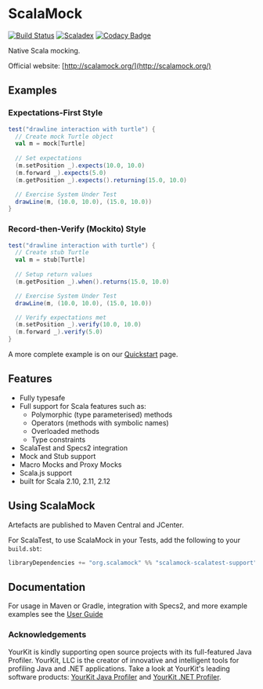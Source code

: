 # ScalaMock 
[![Build Status](https://travis-ci.org/paulbutcher/ScalaMock.svg?branch=master)](https://travis-ci.org/paulbutcher/ScalaMock) [![Scaladex](https://index.scala-lang.org/paulbutcher/scalamock/scalamock-scalatest-support/latest.svg?color=orange)](https://index.scala-lang.org/paulbutcher/scalamock) [![Codacy Badge](https://api.codacy.com/project/badge/Grade/d7250cea177b468c94bb07eb8d3366a4)](https://www.codacy.com/app/barkhorn/ScalaMock?utm_source=github.com&amp;utm_medium=referral&amp;utm_content=paulbutcher/ScalaMock&amp;utm_campaign=Badge_Grade)

Native Scala mocking.

Official website: [http://scalamock.org/](http://scalamock.org/)

## Examples

### Expectations-First Style

```scala
test("drawline interaction with turtle") {
  // Create mock Turtle object
  val m = mock[Turtle]
  
  // Set expectations
  (m.setPosition _).expects(10.0, 10.0)
  (m.forward _).expects(5.0)
  (m.getPosition _).expects().returning(15.0, 10.0)

  // Exercise System Under Test
  drawLine(m, (10.0, 10.0), (15.0, 10.0))
}
```

### Record-then-Verify (Mockito) Style

```scala
test("drawline interaction with turtle") {
  // Create stub Turtle
  val m = stub[Turtle]
  
  // Setup return values
  (m.getPosition _).when().returns(15.0, 10.0)

  // Exercise System Under Test
  drawLine(m, (10.0, 10.0), (15.0, 10.0))

  // Verify expectations met
  (m.setPosition _).verify(10.0, 10.0)
  (m.forward _).verify(5.0)
}
```

A more complete example is on our [Quickstart](http://scalamock.org/quick-start/) page.

## Features

* Fully typesafe
* Full support for Scala features such as:
  * Polymorphic (type parameterised) methods
  * Operators (methods with symbolic names)
  * Overloaded methods
  * Type constraints
* ScalaTest and Specs2 integration
* Mock and Stub support
* Macro Mocks and Proxy Mocks
* Scala.js support
* built for Scala 2.10, 2.11, 2.12

## Using ScalaMock

Artefacts are published to Maven Central and JCenter.

For ScalaTest, to use ScalaMock in your Tests, add the following to your `build.sbt`:

```scala
libraryDependencies += "org.scalamock" %% "scalamock-scalatest-support" % "3.6.0" % Test
```

## Documentation

For usage in Maven or Gradle, integration with Specs2, and more example examples see the [User Guide](http://scalamock.org/user-guide/)


### Acknowledgements

YourKit is kindly supporting open source projects with its full-featured Java Profiler.
YourKit, LLC is the creator of innovative and intelligent tools for profiling
Java and .NET applications. Take a look at YourKit's leading software products:
[YourKit Java Profiler](http://www.yourkit.com/java/profiler/index.jsp) and
[YourKit .NET Profiler](http://www.yourkit.com/.net/profiler/index.jsp).
